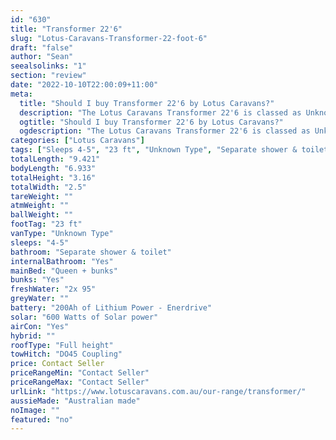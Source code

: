 ```yaml
---
id: "630"
title: "Transformer 22'6"
slug: "Lotus-Caravans-Transformer-22-foot-6"
draft: "false"
author: "Sean"
seealsolinks: "1"
section: "review"
date: "2022-10-10T22:00:09+11:00"
meta:
  title: "Should I buy Transformer 22'6 by Lotus Caravans?"
  description: "The Lotus Caravans Transformer 22'6 is classed as Unknown Type, and sleeps 4-5 people. It is Australian made and comes in at 23 ft. It generally has Separate shower & toilet."
  ogtitle: "Should I buy Transformer 22'6 by Lotus Caravans?"
  ogdescription: "The Lotus Caravans Transformer 22'6 is classed as Unknown Type, and sleeps 4-5 people. It is Australian made and comes in at 23 ft. It generally has Separate shower & toilet."
categories: ["Lotus Caravans"]
tags: ["Sleeps 4-5", "23 ft", "Unknown Type", "Separate shower & toilet", "Full height", "Price Unknown", "Australian made"]
totalLength: "9.421"
bodyLength: "6.933"
totalHeight: "3.16"
totalWidth: "2.5"
tareWeight: ""
atmWeight: ""
ballWeight: ""
footTag: "23 ft"
vanType: "Unknown Type"
sleeps: "4-5"
bathroom: "Separate shower & toilet"
internalBathroom: "Yes"
mainBed: "Queen + bunks"
bunks: "Yes"
freshWater: "2x 95"
greyWater: ""
battery: "200Ah of Lithium Power - Enerdrive"
solar: "600 Watts of Solar power"
airCon: "Yes"
hybrid: ""
roofType: "Full height"
towHitch: "DO45 Coupling"
price: Contact Seller
priceRangeMin: "Contact Seller"
priceRangeMax: "Contact Seller"
urlLink: "https://www.lotuscaravans.com.au/our-range/transformer/"
aussieMade: "Australian made"
noImage: ""
featured: "no"
---
```

